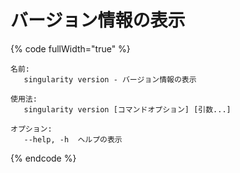 # バージョン情報の表示

{% code fullWidth="true" %}
```
名前:
   singularity version - バージョン情報の表示

使用法:
   singularity version [コマンドオプション] [引数...]

オプション:
   --help, -h  ヘルプの表示
```
{% endcode %}